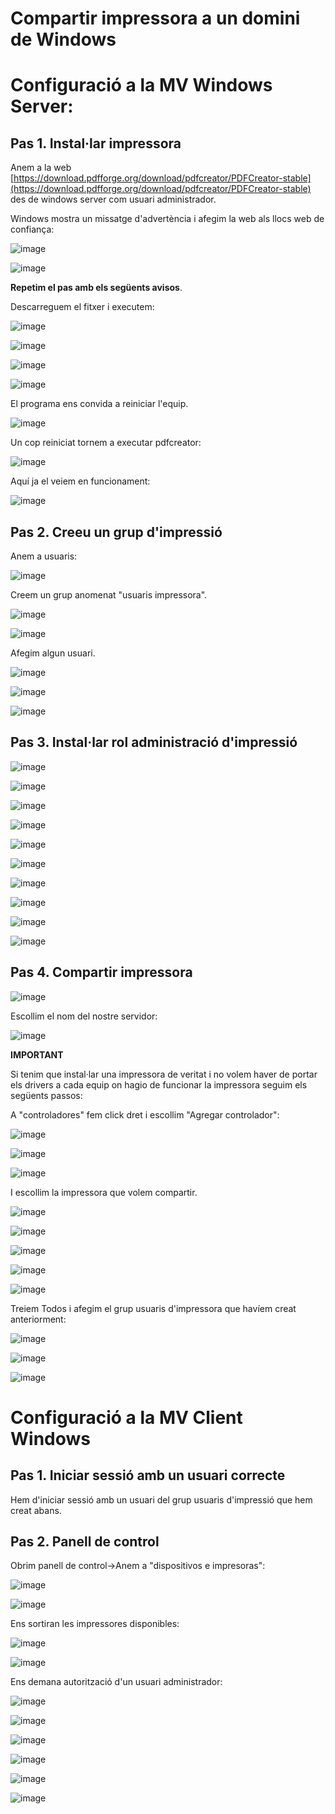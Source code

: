 # Compartir impressora a un domini de Windows

# Configuració a la MV Windows Server:

## Pas 1. Instal·lar impressora

Anem a la web [https://download.pdfforge.org/download/pdfcreator/PDFCreator-stable](https://download.pdfforge.org/download/pdfcreator/PDFCreator-stable) des de windows server com usuari administrador.

Windows mostra un missatge d'advertència i afegim la web als llocs web de confiança:

![image](https://github.com/XaSaFa/MP04/assets/110727546/8cac6821-8d22-4a18-86ea-200673f23e90)

![image](https://github.com/XaSaFa/MP04/assets/110727546/bbaf3772-186c-4125-a4f4-6f1745f6605e)

**Repetim el pas amb els següents avisos**.

Descarreguem el fitxer i executem:

![image](https://github.com/XaSaFa/MP04/assets/110727546/d9336c7f-fd33-42b6-ab22-3b7863beaabc)

![image](https://github.com/XaSaFa/MP04/assets/110727546/9a96f4d5-3847-4724-b305-2ca1c7c6f48d)

![image](https://github.com/XaSaFa/MP04/assets/110727546/717c4f87-46c0-4083-998c-f0bcdcb15122)

![image](https://github.com/XaSaFa/MP04/assets/110727546/abbd8cc4-5b26-4a02-a32a-65c70847225f)

El programa ens convida a reiniciar l'equip.

![image](https://github.com/XaSaFa/MP04/assets/110727546/d2023206-dc51-42b4-b4cd-96f1c3777339)

Un cop reiniciat tornem a executar pdfcreator:

![image](https://github.com/XaSaFa/MP04/assets/110727546/350883ee-9dfe-4991-84ec-3cb38c79fbf9)

Aquí ja el veiem en funcionament:

![image](https://github.com/XaSaFa/MP04/assets/110727546/68eb700b-25d3-4fd7-a0d7-e3fa69fba1c6)

## Pas 2. Creeu un grup d'impressió

Anem a usuaris:

![image](https://github.com/XaSaFa/MP04/assets/110727546/abd9d8f2-d64d-470c-8095-7f3efe9bd171)

Creem un grup anomenat "usuaris impressora".

![image](https://github.com/XaSaFa/MP04/assets/110727546/0d7f26ea-45b0-4c02-a1d8-cc9d59240c3e)

![image](https://github.com/XaSaFa/MP04/assets/110727546/cd5c0dff-54fc-43c1-9b99-ec4f90066d63)

Afegim algun usuari.

![image](https://github.com/XaSaFa/MP04/assets/110727546/7db9ae4c-25c5-48b0-b2de-31de02fa390b)

![image](https://github.com/XaSaFa/MP04/assets/110727546/b82ebe47-b349-448e-803a-c542a1f388e1)

![image](https://github.com/XaSaFa/MP04/assets/110727546/48fb26d6-a452-44a1-9765-8a4bd2edc2ef)

## Pas 3. Instal·lar rol administració d'impressió

![image](https://github.com/XaSaFa/MP04/assets/110727546/a9481c38-16e2-4d0b-9815-7437b892da49)

![image](https://github.com/XaSaFa/MP04/assets/110727546/be600e7e-919d-45f6-9d29-dcb3dd3c4a74)

![image](https://github.com/XaSaFa/MP04/assets/110727546/883109f1-48c0-4da3-8336-b6687822db39)

![image](https://github.com/XaSaFa/MP04/assets/110727546/d9921a2a-a9fe-4017-8b00-914b125576dc)

![image](https://github.com/XaSaFa/MP04/assets/110727546/4f9ed327-aade-4e3f-8a8d-5cd62c7725cb)

![image](https://github.com/XaSaFa/MP04/assets/110727546/e74bbaa2-2032-4c5f-a112-1f32a984b33f)

![image](https://github.com/XaSaFa/MP04/assets/110727546/385f74f7-16d5-499d-8ea1-c18d1a6ecf6b)

![image](https://github.com/XaSaFa/MP04/assets/110727546/29e94456-83e2-4e60-916c-fcfe7108822f)

![image](https://github.com/XaSaFa/MP04/assets/110727546/95a9643b-490c-46f8-83be-8a92c61bbd29)

![image](https://github.com/XaSaFa/MP04/assets/110727546/43225996-9b7e-4b1d-94c0-58bac4c1c0ac)

## Pas 4. Compartir impressora

![image](https://github.com/XaSaFa/MP04/assets/110727546/75dc47b8-ad0e-4576-a73c-55c53934ac78)

Escollim el nom del nostre servidor:

![image](https://github.com/XaSaFa/MP04/assets/110727546/6f215200-db51-4ac7-990f-586386ee210e)

**IMPORTANT**

Si tenim que instal·lar una impressora de veritat i no volem haver de portar els drivers a cada equip on hagio de funcionar la impressora seguim els següents passos:

A "controladores" fem click dret i escollim "Agregar controlador":

![image](https://github.com/XaSaFa/MP04/assets/110727546/360a3814-7ae3-4a5b-858e-c740b7f06a31)

![image](https://github.com/XaSaFa/MP04/assets/110727546/ca16c80c-2f50-401f-8b76-a846b453757d)

![image](https://github.com/XaSaFa/MP04/assets/110727546/cfd8cfd8-2c21-4c93-ab3a-4bf7185ac8a4)

I escollim la impressora que volem compartir.

![image](https://github.com/XaSaFa/MP04/assets/110727546/174b8440-7cf6-43df-8e30-015576ad9bba)

![image](https://github.com/XaSaFa/MP04/assets/110727546/caeb5bad-4d8c-444d-a410-aeecb01e7ce6)

![image](https://github.com/XaSaFa/MP04/assets/110727546/220bb8f6-9ed4-4926-8668-f6986cff8531)

![image](https://github.com/XaSaFa/MP04/assets/110727546/096544ba-8cec-45d0-a0b5-6bb7da1740b3)

![image](https://github.com/XaSaFa/MP04/assets/110727546/0463b93c-5051-44a4-bcfb-4b63dd769219)

Treiem Todos i afegim el grup usuaris d'impressora que havíem creat anteriorment:

![image](https://github.com/XaSaFa/MP04/assets/110727546/4829775e-d658-41c8-9a80-9eaaa18efe06)

![image](https://github.com/XaSaFa/MP04/assets/110727546/ce1869ce-3f1d-44cc-9165-ed7532be0d0d)

![image](https://github.com/XaSaFa/MP04/assets/110727546/558b28ff-bd47-4032-86f7-2198117ff2d6)

# Configuració a la MV Client Windows

## Pas 1. Iniciar sessió amb un usuari correcte

Hem d'iniciar sessió amb un usuari del grup usuaris d'impressió que hem creat abans.

## Pas 2. Panell de control

Obrim panell de control->Anem a "dispositivos e impresoras":

![image](https://github.com/XaSaFa/MP04/assets/110727546/a738a8f2-4cca-46c5-847c-54e7229dd269)

![image](https://github.com/XaSaFa/MP04/assets/110727546/af8deaa0-26d6-4b6e-8795-e2c4851f754a)

Ens sortiran les impressores disponibles:

![image](https://github.com/XaSaFa/MP04/assets/110727546/037c543f-b417-46c9-ba32-19c83706d494)

![image](https://github.com/XaSaFa/MP04/assets/110727546/64bba22f-4807-4a76-954b-fef1f6705d18)

Ens demana autorització d'un usuari administrador:

![image](https://github.com/XaSaFa/MP04/assets/110727546/bfc510d7-4fba-45fc-9ca4-c4872c3168b5)

![image](https://github.com/XaSaFa/MP04/assets/110727546/770bc735-7aa9-4018-a0ac-e4ae7c817f85)

![image](https://github.com/XaSaFa/MP04/assets/110727546/5c16ac6b-bbf8-4e2e-a244-0677ffadd9a7)

![image](https://github.com/XaSaFa/MP04/assets/110727546/a42295fd-f2d0-4036-ad77-2223cb3c8b7c)

![image](https://github.com/XaSaFa/MP04/assets/110727546/70e63285-ac4f-4d0c-ade4-0a4e0afae470)

![image](https://github.com/XaSaFa/MP04/assets/110727546/44566d62-c6a5-4eda-8c51-f6dcd6c8e175)

